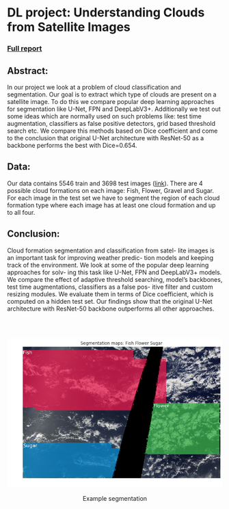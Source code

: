 # DL project: Understanding Clouds from Satellite Images

### [Full report](./report/report.pdf)

## Abstract: 
In our project we look at a problem of cloud classification and segmentation. Our goal is to extract which type of clouds are present on a satellite image. To do this we compare popular deep learning approaches for segmentation like U-Net, FPN and DeepLabV3+. Additionally we test out some ideas which are normally used on such problems like: test time augmentation, classifiers as false positive detectors, grid based threshold search etc. We compare this methods based on Dice coefficient and come to the conclusion that original U-Net architecture with ResNet-50 as a backbone performs the best with Dice=0.654.

## Data:
Our data contains 5546 train and 3698 test images ([link](https://www.kaggle.com/competitions/understanding_cloud_organization/data)). There are 4 possible cloud formations on each image: Fish, Flower, Gravel and Sugar. For each image in the test set we have to segment the region of each cloud formation type where each image has at least one cloud formation and up to all four.

## Conclusion:
Cloud formation segmentation and classification from satel-
lite images is an important task for improving weather predic-
tion models and keeping track of the environment. We look
at some of the popular deep learning approaches for solv-
ing this task like U-Net, FPN and DeepLabV3+ models. We
compare the effect of adaptive threshold searching, model’s
backbones, test time augmentations, classifiers as a false pos-
itive filter and custom resizing modules. We evaluate them in
terms of Dice coefficient, which is computed on a hidden test
set. Our findings show that the original U-Net architecture
with ResNet-50 backbone outperforms all other approaches.

<br/><br/>
<p align = "center">
<img src = "./plots/image_masks.png">
</p>
<p align = "center">
Example segmentation
</p>

